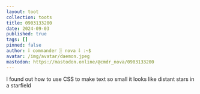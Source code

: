 ```yaml
---
layout: toot
collection: toots
title: 0903133200
date: 2024-09-03
published: true
tags: []
pinned: false
author: ⸸ commander ░ nova ⸸ :~$
avatar: /img/avatar/daemon.jpeg
mastodon: https://mastodon.online/@cmdr_nova/0903133200
---
```


I found out how to use CSS to make text so small it looks like distant stars in a starfield
